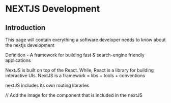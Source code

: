# NEXTJS Development 


## Introduction 
This page will contain everything a software developer needs to know about the nextjs development

Definition - A framework for building fast & search-engine friendly applications 

NextJS is built on top of the React. While, React is a library for building interactive UIs.
NextJS is a framework = libs + tools + conventions 

nextJS includes its own routing libraries

// Add the image for the component that is included in the nextJS 
